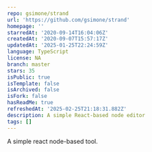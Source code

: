 ```yaml
---
repo: gsimone/strand
url: 'https://github.com/gsimone/strand'
homepage: ''
starredAt: '2020-09-14T16:04:06Z'
createdAt: '2020-09-07T15:57:17Z'
updatedAt: '2025-01-25T22:24:59Z'
language: TypeScript
license: NA
branch: master
stars: 35
isPublic: true
isTemplate: false
isArchived: false
isFork: false
hasReadMe: true
refreshedAt: '2025-02-25T21:18:31.882Z'
description: A simple React-based node editor
tags: []
---
```


A simple react node-based tool.
